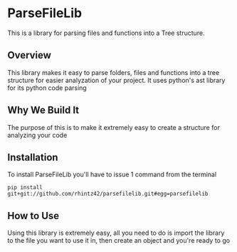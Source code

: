 ParseFileLib
============

This is a library for parsing files and functions into a Tree structure.


Overview
--------
This library makes it easy to parse folders, files and functions into a tree
structure for easier analyzation of your project. It uses python's ast library
for its python code parsing


Why We Build It
---------------
The purpose of this is to make it extremely easy to create a structure for
analyzing your code


Installation
------------
To install ParseFileLib you'll have to issue 1 command from the terminal

    pip install git+git://github.com/rhintz42/parsefilelib.git#egg=parsefilelib


How to Use
----------
Using this library is extremely easy, all you need to do is import the library
to the file you want to use it in, then create an object and you're ready to go


